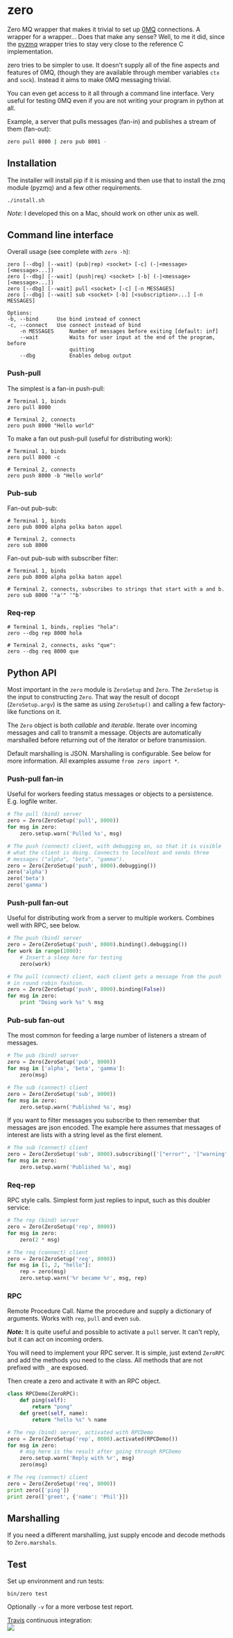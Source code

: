 zero
====

Zero MQ wrapper that makes it trivial to set up [0MQ](http://zeromq.org/)
connections. A wrapper for a wrapper... Does that make any sense? Well, to me
it did, since the [pyzmq](https://github.com/zeromq/pyzmq) wrapper tries to
stay very close to the reference C implementation.

zero tries to be simpler to use. It doesn't supply all of the fine aspects and
features of 0MQ, (though they are available through member variables `ctx` and
`sock`). Instead it aims to make 0MQ messaging trivial.

You can even get access to it all through a command line interface. Very useful
for testing 0MQ even if you are not writing your program in python at all.

Example, a server that pulls messages (fan-in) and publishes a stream of them
(fan-out):

```bash
zero pull 8000 | zero pub 8001 -
```

Installation
------------
The installer will install pip if it is missing and then use that to install 
the zmq module (pyzmq) and a few other requirements.

    ./install.sh

*Note:* I developed this on a Mac, should work on other unix as well.

Command line interface
----------------------

Overall usage (see complete with `zero -h`):

    zero [--dbg] [--wait] (pub|rep) <socket> [-c] (-|<message> [<message>...])
    zero [--dbg] [--wait] (push|req) <socket> [-b] (-|<message> [<message>...])
    zero [--dbg] [--wait] pull <socket> [-c] [-n MESSAGES]
    zero [--dbg] [--wait] sub <socket> [-b] [<subscription>...] [-n MESSAGES]

    Options:
	-b, --bind      Use bind instead of connect
	-c, --connect   Use connect instead of bind
        -n MESSAGES     Number of messages before exiting [default: inf]
        --wait          Waits for user input at the end of the program, before
                        quitting
        --dbg           Enables debug output

### Push-pull

The simplest is a fan-in push-pull:

    # Terminal 1, binds
    zero pull 8000

    # Terminal 2, connects
    zero push 8000 "Hello world"

To make a fan out push-pull (useful for distributing work):

    # Terminal 1, binds
    zero pull 8000 -c

    # Terminal 2, connects
    zero push 8000 -b "Hello world"

### Pub-sub

Fan-out pub-sub:

    # Terminal 1, binds
    zero pub 8000 alpha polka baton appel

    # Terminal 2, connects
    zero sub 8000

Fan-out pub-sub with subscriber filter:

    # Terminal 1, binds
    zero pub 8000 alpha polka baton appel

    # Terminal 2, connects, subscribes to strings that start with a and b.
    zero sub 8000 '"a'" '"b'

### Req-rep

    # Terminal 1, binds, replies "hola":
    zero --dbg rep 8000 hola

    # Terminal 2, connects, asks "que":
    zero --dbg req 8000 que

Python API
----------

Most important in the `zero` module is `ZeroSetup` and `Zero`. The 
`ZeroSetup` is the input to constructing `Zero`. That way the result
of docopt (`ZeroSetup.argv`) is the same as using `ZeroSetup()` and
calling a few factory-like functions on it.

The `Zero` object is both *callable* and *iterable*. Iterate over
incoming messages and call to transmit a message. Objects are
automatically marshalled before returning out of the iterator or before
transmission.

Default marshalling is JSON. Marshalling is configurable. See below
for more information. All examples assume `from zero import *`.

### Push-pull fan-in

Useful for workers feeding status messages or objects to a persistence.
E.g. logfile writer.

```python
# The pull (bind) server
zero = Zero(ZeroSetup('pull', 8000))
for msg in zero:
    zero.setup.warn('Pulled %s', msg)
``` 

```python
# The push (connect) client, with debugging on, so that it is visible
# what the client is doing. Connects to localhost and sends three 
# messages ("alpha", "beta", "gamma").
zero = Zero(ZeroSetup('push', 8000).debugging())
zero('alpha')
zero('beta')
zero('gamma')
```

### Push-pull fan-out

Useful for distributing work from a server to multiple workers. Combines
well with RPC, see below.

```python
# The push (bind) server
zero = Zero(ZeroSetup('push', 8000).binding().debugging())
for work in range(1000):
    # Insert a sleep here for testing
    zero(work)
``` 

```python
# The pull (connect) client, each client gets a message from the push 
# in round robin fashion.
zero = Zero(ZeroSetup('push', 8000).binding(False))
for msg in zero:
    print "Doing work %s" % msg
```

### Pub-sub fan-out

The most common for feeding a large number of listeners a stream of
messages.

```python
# The pub (bind) server
zero = Zero(ZeroSetup('pub', 8000))
for msg in ['alpha', 'beta', 'gamma']:
    zero(msg)
```

```python
# The sub (connect) client
zero = Zero(ZeroSetup('sub', 8000))
for msg in zero:
    zero.setup.warn('Published %s', msg)
```

If you want to filter messages you subscribe to then remember that
messages are json encoded. The example here assumes that messages of
interest are lists with a string level as the first element.

```python
# The sub (connect) client
zero = Zero(ZeroSetup('sub', 8000).subscribing(['["error"', '["warning"']))
for msg in zero:
    zero.setup.warn('Published %s', msg)
```

### Req-rep

RPC style calls. Simplest form just replies to input, such as this
doubler service:

```python
# The rep (bind) server
zero = Zero(ZeroSetup('rep', 8000))
for msg in zero:
    zero(2 * msg)
```

```python
# The req (connect) client
zero = Zero(ZeroSetup('req', 8000))
for msg in [1, 2, "hello"]:
    rep = zero(msg)
    zero.setup.warn('%r became %r', msg, rep)
```

### RPC

Remote Procedure Call. Name the procedure and supply a dictionary of
arguments. Works with `rep`, `pull` and even `sub`.

***Note:*** It is quite useful and possible to activate a `pull`
server. It can't reply, but it can act on incoming orders.

You will need to implement your RPC server. It is simple, just extend
`ZeroRPC` and add the methods you need to the class. All methods that
are not prefixed with `_` are exposed.

Then create a zero and activate it with an RPC object.
```python
class RPCDemo(ZeroRPC):
    def ping(self):
        return "pong"
    def greet(self, name):
        return "hello %s" % name

# The rep (bind) server, activated with RPCDemo
zero = Zero(ZeroSetup('rep', 8000).activated(RPCDemo())
for msg in zero:
    # msg here is the result after going through RPCDemo
    zero.setup.warn('Reply with %r', msg)
    zero(msg)
```

```python
# The req (connect) client
zero = Zero(ZeroSetup('req', 8000))
print zero(['ping'])
print zero(['greet', {'name': 'Phil'}])
```

Marshalling
-----------
If you need a different marshalling, just supply encode and decode
methods to `Zero.marshals`.

Test
----
Set up environment and run tests:

    bin/zero test

Optionally `-v` for a more verbose test report.

[Travis](https://travis-ci.org/philipbergen/zero) continuous integration:
<br/>
<img src="https://api.travis-ci.org/philipbergen/zero.png"/>
